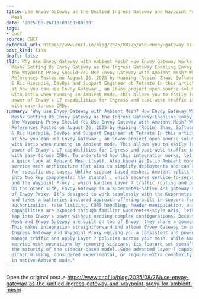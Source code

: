 ```yaml
---
title: Use Envoy Gateway as the Unified Ingress Gateway and Waypoint Proxy for Ambient
  Mesh
date: '2025-08-26T13:09:00+00:00'
tags:
- cncf
source: CNCF
external_url: https://www.cncf.io/blog/2025/08/26/use-envoy-gateway-as-the-unified-ingress-gateway-and-waypoint-proxy-for-ambient-mesh/
post_kind: link
draft: false
tldr: Why use Envoy Gateway with Ambient Mesh? How Envoy Gateway Works in Ambient
  Mesh? Setting Up Envoy Gateway as the Ingress Gateway Enabling Envoy Gateway as
  the Waypoint Proxy Should You Use Envoy Gateway with Ambient Mesh? What’s Next?
  References Posted on August 26, 2025 by Huabing (Robin) Zhao, Software Engineer
  & Ric Hincapié, DevOps and Support Engineer at Tetrate In this article, we’ll look
  at how you can use Envoy Gateway , an Envoy project open source solution, together
  with Istio when running in Ambient mode. This allows you to easily leverage the
  power of Envoy’s L7 capabilities for Ingress and east-west traffic in your mesh
  with easy-to-use CRDs.
summary: 'Why use Envoy Gateway with Ambient Mesh? How Envoy Gateway Works in Ambient
  Mesh? Setting Up Envoy Gateway as the Ingress Gateway Enabling Envoy Gateway as
  the Waypoint Proxy Should You Use Envoy Gateway with Ambient Mesh? What’s Next?
  References Posted on August 26, 2025 by Huabing (Robin) Zhao, Software Engineer
  & Ric Hincapié, DevOps and Support Engineer at Tetrate In this article, we’ll look
  at how you can use Envoy Gateway , an Envoy project open source solution, together
  with Istio when running in Ambient mode. This allows you to easily leverage the
  power of Envoy’s L7 capabilities for Ingress and east-west traffic in your mesh
  with easy-to-use CRDs. To understand how this integration works, let’s first take
  a quick look at Ambient Mesh itself. Also known as Istio Ambient mode , it’s a sidecar-less
  service mesh architecture that aims to simplify deployments and can boost efficiency
  for specific use cases. Unlike sidecar-based meshes, Ambient splits the data plane
  into two key components: the ztunnel , which secures service-to-service communication,
  and the Waypoint Proxy , which handles Layer 7 traffic routing and policy enforcement.
  On the other side, Envoy Gateway is a Kubernetes-native API gateway built on top
  of Envoy Proxy. It’s designed to work seamlessly with the Kubernetes Gateway API
  and takes a batteries-included approach—offering built-in support for authentication,
  authorization, rate limiting, CORS handling, header manipulation, and more. These
  capabilities are exposed through familiar Kubernetes-style APIs, letting you fully
  tap into Envoy’s power without needing complex configurations. Because both Ambient
  Mesh and Envoy Gateway are built on top of Envoy, they share a common foundation.
  This makes integration straightforward and allows Envoy Gateway to act as both the
  Ingress Gateway and Waypoint Proxy —giving you a consistent and powerful way to
  manage traffic and apply Layer 7 policies across your mesh. While Ambient Mesh simplifies
  service mesh operations by removing sidecars, its feature set doesn’t yet match
  the maturity of the sidecar-based model. Some advanced Layer 7 capabilities are
  either missing, considered experimental, or require extra complexity to configure
  in native Ambient mode.'
---
```

Open the original post ↗ https://www.cncf.io/blog/2025/08/26/use-envoy-gateway-as-the-unified-ingress-gateway-and-waypoint-proxy-for-ambient-mesh/
